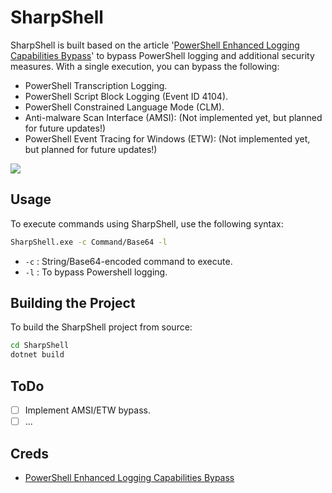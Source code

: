 # SharpShell
SharpShell is built based on the article '[PowerShell Enhanced Logging Capabilities Bypass](https://avantguard.io/en/blog/powershell-enhanced-logging-capabilities-bypass)' to bypass PowerShell logging and additional security measures. With a single execution, you can bypass the following:
- PowerShell Transcription Logging.
- PowerShell Script Block Logging (Event ID 4104).
- PowerShell Constrained Language Mode (CLM).
- Anti-malware Scan Interface (AMSI): (Not implemented yet, but planned for future updates!)
- PowerShell Event Tracing for Windows (ETW): (Not implemented yet, but planned for future updates!)

![](https://github.com/0xAbdullah/SharpShell/raw/refs/heads/main/pic/21.10.2024_12.20.33_REC(1).gif)


## Usage

To execute commands using SharpShell, use the following syntax:

```bash
SharpShell.exe -c Command/Base64 -l
```

- `-c` : String/Base64-encoded command to execute.
- `-l` : To bypass Powershell logging.

## Building the Project

To build the SharpShell project from source:

```bash
cd SharpShell
dotnet build
```

## ToDo

- [ ] Implement AMSI/ETW bypass.
- [ ] ...

## Creds
- [PowerShell Enhanced Logging Capabilities Bypass](https://avantguard.io/en/blog/powershell-enhanced-logging-capabilities-bypass)
